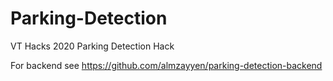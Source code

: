 # Parking-Detection
VT Hacks 2020 Parking Detection Hack

For backend see https://github.com/almzayyen/parking-detection-backend
